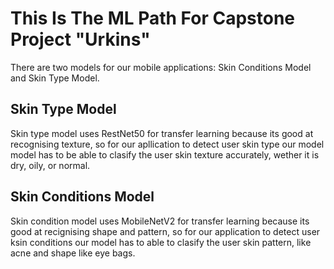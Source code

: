 # This Is The ML Path For Capstone Project "Urkins"
There are two models for our mobile applications: Skin Conditions Model and Skin Type Model.

## Skin Type Model
Skin type model uses RestNet50 for transfer learning because its good at recognising texture, so for our apllication to detect user skin type our model model has to be able to clasify the user skin texture accurately, wether it is dry, oily, or normal.

## Skin Conditions Model
Skin condition model uses MobileNetV2 for transfer learning because its good at recignising shape and pattern, so for our application to detect user ksin conditions our model has to able to clasify the user skin pattern, like acne and shape like eye bags.